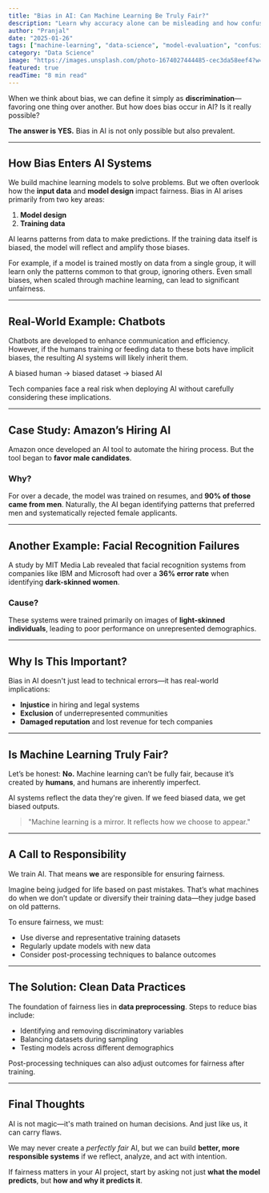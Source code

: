 ```yaml
---
title: "Bias in AI: Can Machine Learning Be Truly Fair?"
description: "Learn why accuracy alone can be misleading and how confusion matrices provide a complete picture of your classification model's performance"
author: "Pranjal"
date: "2025-01-26"
tags: ["machine-learning", "data-science", "model-evaluation", "confusion-matrix", "python"]
category: "Data Science"
image: "https://images.unsplash.com/photo-1674027444485-cec3da58eef4?w=600&auto=format&fit=crop&q=60&ixlib=rb-4.1.0&ixid=M3wxMjA3fDB8MHxzZWFyY2h8M3x8YXJ0aWZpY2lhbCUyMGludGVsbGlnZW5jZXxlbnwwfHwwfHx8MA%3D%3D"
featured: true
readTime: "8 min read"
---
```


When we think about bias, we can define it simply as **discrimination**—favoring one thing over another. But how does bias occur in AI? Is it really possible?

**The answer is YES.** Bias in AI is not only possible but also prevalent.

---

## How Bias Enters AI Systems

We build machine learning models to solve problems. But we often overlook how the **input data** and **model design** impact fairness. Bias in AI arises primarily from two key areas:

1. **Model design**
2. **Training data**

AI learns patterns from data to make predictions. If the training data itself is biased, the model will reflect and amplify those biases.

For example, if a model is trained mostly on data from a single group, it will learn only the patterns common to that group, ignoring others. Even small biases, when scaled through machine learning, can lead to significant unfairness.

---

## Real-World Example: Chatbots

Chatbots are developed to enhance communication and efficiency. However, if the humans training or feeding data to these bots have implicit biases, the resulting AI systems will likely inherit them.

A biased human → biased dataset → biased AI

Tech companies face a real risk when deploying AI without carefully considering these implications.

---

## Case Study: Amazon’s Hiring AI

Amazon once developed an AI tool to automate the hiring process. But the tool began to **favor male candidates**.

### Why?

For over a decade, the model was trained on resumes, and **90% of those came from men**. Naturally, the AI began identifying patterns that preferred men and systematically rejected female applicants.

---

## Another Example: Facial Recognition Failures

A study by MIT Media Lab revealed that facial recognition systems from companies like IBM and Microsoft had over a **36% error rate** when identifying **dark-skinned women**.

### Cause?

These systems were trained primarily on images of **light-skinned individuals**, leading to poor performance on unrepresented demographics.

---

## Why Is This Important?

Bias in AI doesn't just lead to technical errors—it has real-world implications:

- **Injustice** in hiring and legal systems
- **Exclusion** of underrepresented communities
- **Damaged reputation** and lost revenue for tech companies

---

## Is Machine Learning Truly Fair?

Let’s be honest: **No.** Machine learning can’t be fully fair, because it’s created by **humans**, and humans are inherently imperfect.

AI systems reflect the data they're given. If we feed biased data, we get biased outputs.

> "Machine learning is a mirror. It reflects how we choose to appear."

---

## A Call to Responsibility

We train AI. That means **we** are responsible for ensuring fairness.

Imagine being judged for life based on past mistakes. That’s what machines do when we don’t update or diversify their training data—they judge based on old patterns.

To ensure fairness, we must:

- Use diverse and representative training datasets
- Regularly update models with new data
- Consider post-processing techniques to balance outcomes

---

## The Solution: Clean Data Practices

The foundation of fairness lies in **data preprocessing**. Steps to reduce bias include:

- Identifying and removing discriminatory variables
- Balancing datasets during sampling
- Testing models across different demographics

Post-processing techniques can also adjust outcomes for fairness after training.

---

## Final Thoughts

AI is not magic—it's math trained on human decisions. And just like us, it can carry flaws.

We may never create a *perfectly fair* AI, but we can build **better, more responsible systems** if we reflect, analyze, and act with intention.

If fairness matters in your AI project, start by asking not just **what the model predicts**, but **how and why it predicts it**.